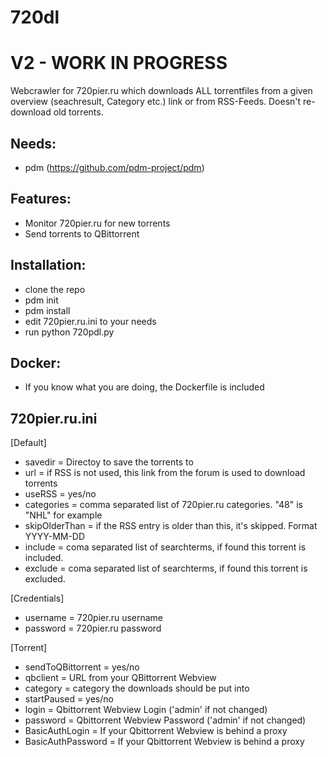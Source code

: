 # 720dl
# V2 - WORK IN PROGRESS

Webcrawler for 720pier.ru which downloads ALL torrentfiles from a given overview (seachresult, Category etc.) link or from RSS-Feeds.
Doesn't re-download old torrents.

## Needs:
- pdm (https://github.com/pdm-project/pdm)

## Features:
- Monitor 720pier.ru for new torrents
- Send torrents to QBittorrent

## Installation:
- clone the repo
- pdm init
- pdm install
- edit 720pier.ru.ini to your needs
- run python 720pdl.py

## Docker:
- If you know what you are doing, the Dockerfile is included

## 720pier.ru.ini
[Default]
- savedir = Directoy to save the torrents to
- url = if RSS is not used, this link from the forum is used to download torrents
- useRSS = yes/no
- categories = comma separated list of 720pier.ru categories. "48" is "NHL" for example
- skipOlderThan = if the RSS entry is older than this, it's skipped. Format YYYY-MM-DD
- include = coma separated list of searchterms, if found this torrent is included.
- exclude = coma separated list of searchterms, if found this torrent is excluded.

[Credentials]
- username = 720pier.ru username
- password = 720pier.ru password

[Torrent]
- sendToQBittorrent = yes/no
- qbclient = URL from your QBittorrent Webview
- category = category the downloads should be put into
- startPaused = yes/no
- login = Qbittorrent Webview Login ('admin' if not changed)
- password =  Qbittorrent Webview Password ('admin' if not changed)
- BasicAuthLogin = If your Qbittorrent Webview is behind a proxy
- BasicAuthPassword = If your Qbittorrent Webview is behind a proxy
